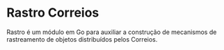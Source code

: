 # Rastro Correios

Rastro é um módulo em Go para auxiliar a construção de mecanismos de rastreamento de objetos distribuídos
pelos Correios.



